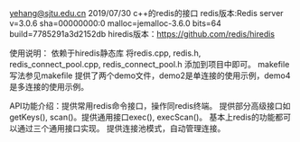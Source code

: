 yehang@sjtu.edu.cn
2019/07/30
c++的redis的接口
redis版本:Redis server v=3.0.6 sha=00000000:0 malloc=jemalloc-3.6.0 bits=64 build=7785291a3d2152db
hiredis版本：https://github.com/redis/hiredis

使用说明：
依赖于hiredis静态库
将redis.cpp, redis.h, redis_connect_pool.cpp, redis_connect_pool.h 添加到项目中即可。
makefile写法参见makefile
提供了两个demo文件，demo2是单连接的使用示例，demo4是多连接的使用示例。

API功能介绍：提供常用redis命令接口，操作同redis终端。
提供部分高级接口如getKeys(), scan()。提供通用接口exec(), execScan()。
基本上redis的功能都可以通过三个通用接口实现。
提供连接池模式，自动管理连接。

